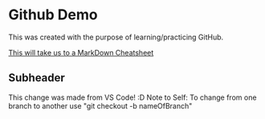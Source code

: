 # Github Demo

This was created with the purpose of learning/practicing GitHub.

[This will take us to a MarkDown Cheatsheet](https://github.com/adam-p/markdown-here/wiki/Markdown-Cheatsheet)

## Subheader

This change was made from VS Code! :D
Note to Self: To change from one branch to another use "git checkout -b nameOfBranch"